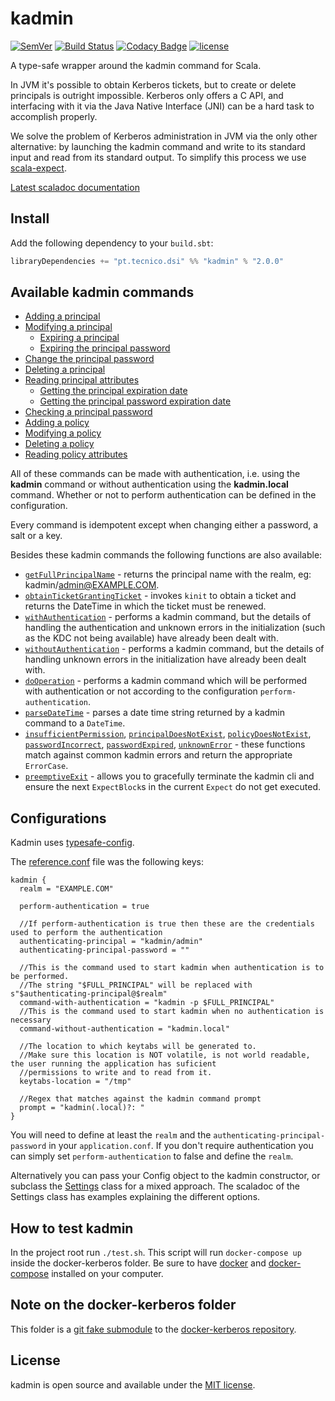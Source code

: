 # kadmin
[![SemVer](http://img.shields.io/:semver-1.0.3-brightgreen.svg)](http://semver.org)
[![Build Status](https://travis-ci.org/ist-dsi/kadmin.svg?branch=master)](https://travis-ci.org/ist-dsi/kadmin)
[![Codacy Badge](https://api.codacy.com/project/badge/grade/a5fead3a55db40cd96470ed7a8efe9c5)](https://www.codacy.com/app/Whatever/kadmin)
[![license](http://img.shields.io/:license-MIT-blue.svg)](LICENSE)

A type-safe wrapper around the kadmin command for Scala.

In JVM it's possible to obtain Kerberos tickets, but to create or delete principals is outright impossible.
Kerberos only offers a C API, and interfacing with it via the Java Native Interface (JNI) can be a hard task to accomplish properly.

We solve the problem of Kerberos administration in JVM via the only other alternative: by launching the kadmin
command and write to its standard input and read from its standard output.
To simplify this process we use [scala-expect](https://github.com/Lasering/scala-expect).

[Latest scaladoc documentation](http://ist-dsi.github.io/kadmin/latest/api/)

## Install
Add the following dependency to your `build.sbt`:
```sbt
libraryDependencies += "pt.tecnico.dsi" %% "kadmin" % "2.0.0"
```

## Available kadmin commands
 - [Adding a principal](https://ist-dsi.github.io/kadmin/latest/api/index.html#pt.tecnico.dsi.kadmin.Kadmin@addPrincipal(options:String,principal:String):work.martins.simon.expect.fluent.Expect[Either[pt.tecnico.dsi.kadmin.ErrorCase,Boolean]])
 - [Modifying a principal](https://ist-dsi.github.io/kadmin/latest/api/index.html#pt.tecnico.dsi.kadmin.Kadmin@modifyPrincipal(options:String,principal:String):work.martins.simon.expect.fluent.Expect[Either[pt.tecnico.dsi.kadmin.ErrorCase,Boolean]])
   - [Expiring a principal](https://ist-dsi.github.io/kadmin/latest/api/index.html#pt.tecnico.dsi.kadmin.Kadmin@expirePrincipal(principal:String,expirationDateTime:pt.tecnico.dsi.kadmin.ExpirationDateTime):work.martins.simon.expect.fluent.Expect[Either[pt.tecnico.dsi.kadmin.ErrorCase,Boolean]])
   - [Expiring the principal password](https://ist-dsi.github.io/kadmin/latest/api/index.html#pt.tecnico.dsi.kadmin.Kadmin@expirePrincipalPassword(principal:String,datetime:pt.tecnico.dsi.kadmin.ExpirationDateTime,force:Boolean):work.martins.simon.expect.fluent.Expect[Either[pt.tecnico.dsi.kadmin.ErrorCase,Boolean]])
 - [Change the principal password](https://ist-dsi.github.io/kadmin/latest/api/index.html#pt.tecnico.dsi.kadmin.Kadmin@changePassword(principal:String,newPassword:Option[String],randKey:Boolean,salt:Option[String]):work.martins.simon.expect.fluent.Expect[Either[pt.tecnico.dsi.kadmin.ErrorCase,Boolean]])
 - [Deleting a principal](https://ist-dsi.github.io/kadmin/latest/api/index.html#pt.tecnico.dsi.kadmin.Kadmin@deletePrincipal(principal:String):work.martins.simon.expect.fluent.Expect[Either[pt.tecnico.dsi.kadmin.ErrorCase,Boolean]])
 - [Reading principal attributes](https://ist-dsi.github.io/kadmin/latest/api/index.html#pt.tecnico.dsi.kadmin.Kadmin@withPrincipal[R](principal:String)(f:work.martins.simon.expect.fluent.ExpectBlock[Either[pt.tecnico.dsi.kadmin.ErrorCase,R]]=>Unit):work.martins.simon.expect.fluent.Expect[Either[pt.tecnico.dsi.kadmin.ErrorCase,R]])
   - [Getting the principal expiration date](https://ist-dsi.github.io/kadmin/latest/api/index.html#pt.tecnico.dsi.kadmin.Kadmin@getExpirationDate(principal:String):work.martins.simon.expect.fluent.Expect[Either[pt.tecnico.dsi.kadmin.ErrorCase,pt.tecnico.dsi.kadmin.ExpirationDateTime]])
   - [Getting the principal password expiration date](https://ist-dsi.github.io/kadmin/latest/api/index.html#pt.tecnico.dsi.kadmin.Kadmin@getPasswordExpirationDate(principal:String):work.martins.simon.expect.fluent.Expect[Either[pt.tecnico.dsi.kadmin.ErrorCase,pt.tecnico.dsi.kadmin.ExpirationDateTime]])
 - [Checking a principal password](https://ist-dsi.github.io/kadmin/latest/api/index.html#pt.tecnico.dsi.kadmin.Kadmin@checkPassword(principal:String,password:String):work.martins.simon.expect.fluent.Expect[Either[pt.tecnico.dsi.kadmin.ErrorCase,Boolean]])
 - [Adding a policy](https://ist-dsi.github.io/kadmin/latest/api/index.html#pt.tecnico.dsi.kadmin.Kadmin@addPolicy(options:String,policy:String):work.martins.simon.expect.fluent.Expect[Either[pt.tecnico.dsi.kadmin.ErrorCase,Boolean]])
 - [Modifying a policy](https://ist-dsi.github.io/kadmin/latest/api/index.html#pt.tecnico.dsi.kadmin.Kadmin@modifyPolicy(options:String,policy:String):work.martins.simon.expect.fluent.Expect[Either[pt.tecnico.dsi.kadmin.ErrorCase,Boolean]])
 - [Deleting a policy](https://ist-dsi.github.io/kadmin/latest/api/index.html#pt.tecnico.dsi.kadmin.Kadmin@deletePolicy(policy:String):work.martins.simon.expect.fluent.Expect[Either[pt.tecnico.dsi.kadmin.ErrorCase,Boolean]])
 - [Reading policy attributes](https://ist-dsi.github.io/kadmin/latest/api/index.html#pt.tecnico.dsi.kadmin.Kadmin@withPolicy[R](policy:String)(f:work.martins.simon.expect.fluent.ExpectBlock[Either[pt.tecnico.dsi.kadmin.ErrorCase,R]]=>Unit):work.martins.simon.expect.fluent.Expect[Either[pt.tecnico.dsi.kadmin.ErrorCase,R]])

All of these commands can be made with authentication, i.e. using the **kadmin** command or without authentication
using the **kadmin.local** command. Whether or not to perform authentication can be defined in the configuration.

Every command is idempotent except when changing either a password, a salt or a key.

Besides these kadmin commands the following functions are also available:

 - [`getFullPrincipalName`](https://ist-dsi.github.io/kadmin/latest/api/index.html#pt.tecnico.dsi.kadmin.Kadmin@getFullPrincipalName(principal:String):String) - returns the principal name with the realm, eg: kadmin/admin@EXAMPLE.COM.
 - [`obtainTicketGrantingTicket`](https://ist-dsi.github.io/kadmin/latest/api/index.html#pt.tecnico.dsi.kadmin.Kadmin@getFullPrincipalName(principal:String):String) - invokes `kinit` to obtain a ticket and returns the DateTime in which the ticket must be renewed.
 - [`withAuthentication`](https://ist-dsi.github.io/kadmin/latest/api/index.html#pt.tecnico.dsi.kadmin.Kadmin@withAuthentication[R](f:work.martins.simon.expect.fluent.Expect[Either[pt.tecnico.dsi.kadmin.ErrorCase,R]]=>Unit):work.martins.simon.expect.fluent.Expect[Either[pt.tecnico.dsi.kadmin.ErrorCase,R]]) - performs a kadmin command, but the details of handling the authentication
   and unknown errors in the initialization (such as the KDC not being available) have already been dealt with.
 - [`withoutAuthentication`](https://ist-dsi.github.io/kadmin/latest/api/index.html#pt.tecnico.dsi.kadmin.Kadmin@withoutAuthentication[R](f:work.martins.simon.expect.fluent.Expect[Either[pt.tecnico.dsi.kadmin.ErrorCase,R]]=>Unit):work.martins.simon.expect.fluent.Expect[Either[pt.tecnico.dsi.kadmin.ErrorCase,R]]) - performs a kadmin command, but the details of handling unknown errors
   in the initialization have already been dealt with.
 - [`doOperation`](https://ist-dsi.github.io/kadmin/latest/api/index.html#pt.tecnico.dsi.kadmin.Kadmin@doOperation[R](f:work.martins.simon.expect.fluent.Expect[Either[pt.tecnico.dsi.kadmin.ErrorCase,R]]=>Unit):work.martins.simon.expect.fluent.Expect[Either[pt.tecnico.dsi.kadmin.ErrorCase,R]]) - performs a kadmin command which will be performed with authentication or not
   according to the configuration `perform-authentication`.
 - [`parseDateTime`](https://ist-dsi.github.io/kadmin/latest/api/index.html#pt.tecnico.dsi.kadmin.Kadmin@parseDateTime(dateTimeString:String):pt.tecnico.dsi.kadmin.ExpirationDateTime) - parses a date time string returned by a kadmin command to a `DateTime`.
 - [`insufficientPermission`](https://ist-dsi.github.io/kadmin/latest/api/index.html#pt.tecnico.dsi.kadmin.Kadmin@insufficientPermission[R](expectBlock:work.martins.simon.expect.fluent.ExpectBlock[Either[pt.tecnico.dsi.kadmin.ErrorCase,R]]):work.martins.simon.expect.fluent.RegexWhen[Either[pt.tecnico.dsi.kadmin.ErrorCase,R]]),
   [`principalDoesNotExist`](https://ist-dsi.github.io/kadmin/latest/api/index.html#pt.tecnico.dsi.kadmin.Kadmin@principalDoesNotExist[R](expectBlock:work.martins.simon.expect.fluent.ExpectBlock[Either[pt.tecnico.dsi.kadmin.ErrorCase,R]]):work.martins.simon.expect.fluent.StringWhen[Either[pt.tecnico.dsi.kadmin.ErrorCase,R]]),
   [`policyDoesNotExist`](https://ist-dsi.github.io/kadmin/latest/api/index.html#pt.tecnico.dsi.kadmin.Kadmin@policyDoesNotExist[R](expectBlock:work.martins.simon.expect.fluent.ExpectBlock[Either[pt.tecnico.dsi.kadmin.ErrorCase,R]]):work.martins.simon.expect.fluent.StringWhen[Either[pt.tecnico.dsi.kadmin.ErrorCase,R]]),
   [`passwordIncorrect`](https://ist-dsi.github.io/kadmin/latest/api/index.html#pt.tecnico.dsi.kadmin.Kadmin@passwordIncorrect[R](expectBlock:work.martins.simon.expect.fluent.ExpectBlock[Either[pt.tecnico.dsi.kadmin.ErrorCase,R]]):work.martins.simon.expect.fluent.StringWhen[Either[pt.tecnico.dsi.kadmin.ErrorCase,R]]),
   [`passwordExpired`](https://ist-dsi.github.io/kadmin/latest/api/index.html#pt.tecnico.dsi.kadmin.Kadmin@passwordExpired[R](expectBlock:work.martins.simon.expect.fluent.ExpectBlock[Either[pt.tecnico.dsi.kadmin.ErrorCase,R]]):work.martins.simon.expect.fluent.StringWhen[Either[pt.tecnico.dsi.kadmin.ErrorCase,R]]),
   [`unknownError`](https://ist-dsi.github.io/kadmin/latest/api/index.html#pt.tecnico.dsi.kadmin.Kadmin@unknownError[R](expectBlock:work.martins.simon.expect.fluent.ExpectBlock[Either[pt.tecnico.dsi.kadmin.ErrorCase,R]]):work.martins.simon.expect.fluent.RegexWhen[Either[pt.tecnico.dsi.kadmin.ErrorCase,R]]) -
   these functions match against common kadmin errors and return the appropriate `ErrorCase`.
 - [`preemptiveExit`](https://ist-dsi.github.io/kadmin/latest/api/index.html#pt.tecnico.dsi.kadmin.Kadmin@preemptiveExit[R](when:work.martins.simon.expect.fluent.When[Either[pt.tecnico.dsi.kadmin.ErrorCase,R]]):Unit) - allows you to gracefully terminate the kadmin cli and ensure the next `ExpectBlock`s in the current
   `Expect` do not get executed.


## Configurations
Kadmin uses [typesafe-config](https://github.com/typesafehub/config).

The [reference.conf](src/main/resources/reference.conf) file was the following keys:
```
kadmin {
  realm = "EXAMPLE.COM"

  perform-authentication = true

  //If perform-authentication is true then these are the credentials used to perform the authentication
  authenticating-principal = "kadmin/admin"
  authenticating-principal-password = ""

  //This is the command used to start kadmin when authentication is to be performed.
  //The string "$FULL_PRINCIPAL" will be replaced with s"$authenticating-principal@$realm"
  command-with-authentication = "kadmin -p $FULL_PRINCIPAL"
  //This is the command used to start kadmin when no authentication is necessary
  command-without-authentication = "kadmin.local"

  //The location to which keytabs will be generated to.
  //Make sure this location is NOT volatile, is not world readable, the user running the application has suficient
  //permissions to write and to read from it.
  keytabs-location = "/tmp"

  //Regex that matches against the kadmin command prompt
  prompt = "kadmin(.local)?: "
}
```

You will need to define at least the `realm` and the `authenticating-principal-password` in your `application.conf`.
If you don't require authentication you can simply set `perform-authentication` to false and define the `realm`.

Alternatively you can pass your Config object to the kadmin constructor, or subclass the
[Settings](https://ist-dsi.github.io/kadmin/latest/api/#pt.tecnico.dsi.kadmin.Settings) class for a mixed approach.
The scaladoc of the Settings class has examples explaining the different options.

## How to test kadmin
In the project root run `./test.sh`. This script will run `docker-compose up` inside the docker-kerberos folder.
Be sure to have [docker](https://docs.docker.com/engine/installation/) and [docker-compose](https://docs.docker.com/compose/install/) installed on your computer.

## Note on the docker-kerberos folder
This folder is a [git fake submodule](http://debuggable.com/posts/git-fake-submodules:4b563ee4-f3cc-4061-967e-0e48cbdd56cb)
to the [docker-kerberos repository](https://github.com/ist-dsi/docker-kerberos).

## License
kadmin is open source and available under the [MIT license](LICENSE).